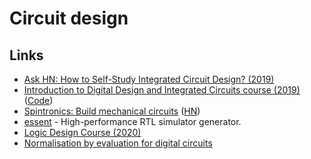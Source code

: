 # Circuit design

## Links

- [Ask HN: How to Self-Study Integrated Circuit Design? (2019)](https://news.ycombinator.com/item?id=19890949)
- [Introduction to Digital Design and Integrated Circuits course (2019)](http://inst.eecs.berkeley.edu/~eecs151/fa19/) ([Code](https://github.com/ry/eecs151))
- [Spintronics: Build mechanical circuits](https://www.kickstarter.com/projects/upperstory/spintronics-build-mechanical-circuits) ([HN](https://news.ycombinator.com/item?id=27222457))
- [essent](https://github.com/ucsc-vama/essent) - High-performance RTL simulator generator.
- [Logic Design Course (2020)](https://classes.soe.ucsc.edu/cse100/Winter20/)
- [Normalisation by evaluation for digital circuits](https://github.com/georgejkaye/syco8)
